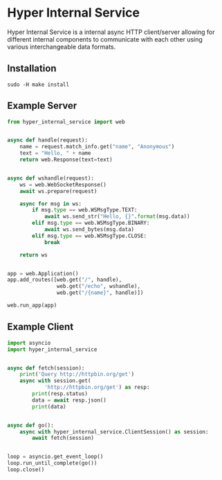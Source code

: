 # Hyper Internal Service

Hyper Internal Service is a internal async HTTP client/server
allowing for different internal components to communicate with
each other using various interchangeable data formats.


## Installation

```shell script
sudo -H make install
```

## Example Server

```python
from hyper_internal_service import web


async def handle(request):
    name = request.match_info.get("name", "Anonymous")
    text = "Hello, " + name
    return web.Response(text=text)


async def wshandle(request):
    ws = web.WebSocketResponse()
    await ws.prepare(request)

    async for msg in ws:
        if msg.type == web.WSMsgType.TEXT:
            await ws.send_str("Hello, {}".format(msg.data))
        elif msg.type == web.WSMsgType.BINARY:
            await ws.send_bytes(msg.data)
        elif msg.type == web.WSMsgType.CLOSE:
            break

    return ws


app = web.Application()
app.add_routes([web.get("/", handle),
                web.get("/echo", wshandle),
                web.get("/{name}", handle)])

web.run_app(app)
```


## Example Client

```python
import asyncio
import hyper_internal_service


async def fetch(session):
    print('Query http://httpbin.org/get')
    async with session.get(
            'http://httpbin.org/get') as resp:
        print(resp.status)
        data = await resp.json()
        print(data)


async def go():
    async with hyper_internal_service.ClientSession() as session:
        await fetch(session)


loop = asyncio.get_event_loop()
loop.run_until_complete(go())
loop.close()
```